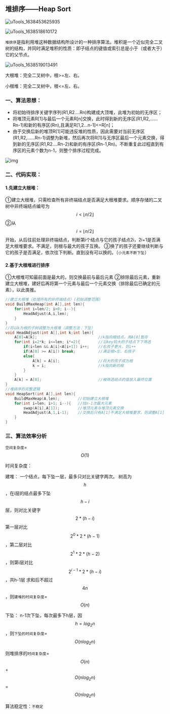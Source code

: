 ## 堆排序——Heap Sort

![uTools_1638453625935](https://github.com/oxyanyano/2022-WangDao-CS-DS-Notes/raw/main/../images/uTools_1638453625935.png)

![uTools_1638518610172](https://github.com/oxyanyano/2022-WangDao-CS-DS-Notes/raw/main/../images/uTools_1638518610172.png)

`堆排序`是指利用堆这种数据结构所设计的一种排序算法。堆积是一个近似完全二叉树的结构，并同时满足堆积的性质：即子结点的键值或索引总是小于（或者大于）它的父节点。

![uTools_1638519013491](https://github.com/oxyanyano/2022-WangDao-CS-DS-Notes/raw/main/../images/uTools_1638519013491.png)

大根堆：完全二叉树中，根>=左、右。

小根堆：完全二叉树中，根<=左、右。

### 一、算法思想：

- 将初始待排序关键字序列(R1,R2….Rn)构建成大顶堆，此堆为初始的无序区；
- 将堆顶元素R[1]与最后一个元素R[n]交换，此时得到新的无序区(R1,R2,……Rn-1)和新的有序区(Rn),且满足R[1,2…n-1]<=R[n]；
- 由于交换后新的堆顶R[1]可能违反堆的性质，因此需要对当前无序区(R1,R2,……Rn-1)调整为新堆，然后再次将R[1]与无序区最后一个元素交换，得到新的无序区(R1,R2….Rn-2)和新的有序区(Rn-1,Rn)。不断重复此过程直到有序区的元素个数为n-1，则整个排序过程完成。

![img](https://images2017.cnblogs.com/blog/849589/201710/849589-20171015231308699-356134237.gif)

### 二、代码实现：

#### 1.先建立大根堆：

①建立大根堆，只需检查所有非终端结点是否满足大根堆要求。顺序存储的二叉树中非终端结点编号为$$i<\lfloor n/2 \rfloor$$
②从$$i=\lfloor n/2 \rfloor$$开始，从后往前处理非终端结点，判断第i个结点与它的孩子结点2i，2i+1是否满足大根堆要求。不满足，则根与最大的孩子互换。
③换了的孩子还要继续判断与它的孩子是否满足，依次往下判断。直到没有可以换的。（`小元素不断下坠`）

#### 2.基于大根堆进行排序

①大根堆可知最前面是最大的，则交换最前与最后元素
②排除最后元素，重新建立大根堆，建好后再将第一个元素与最后一个元素交换（排除最后已确定的元素），以此类推。

```c
//建立大根堆（处理所有的非终端结点）(初始调整范围)
void BuildMaxHeap(int A[],int len){
    for(int i=len/2; i>0; i--){
        HeadAdjust(A,i,len);
    }
}
//将以k为根的子树调整为大根堆（调整方法：下坠）
void HeadAdjust(int A[],int k;int len){
    A[0]=A[k];                           //k指向根结点，用A[0]暂存
    for(int i=2*k; i<=len; i*=2){        //沿key较大的子结点下下筛选
        if(i<len && A[i]<A[i+1]) i++;    //右孩子更大，则i++
        if(A[0] >= A[i]) break;          //满足根>左、右孩子
        else{
            A[k] = A[i];                 //将大的孩子成为根
            k = i;                       //k指向新的根
        }
    }
    A[k] = A[0];                         //被筛选结点的值放入最终位置
}
//堆排序的完整逻辑
void HeapSort(int A[],int len){
    BuildMaxHeap(A,len);        //初始建立大根堆
    for(int i=len; i>1; i--){   //找n-1次最大元素
        swap(A[i],A[1]);        //堆顶元素与堆顶元素交换
    	HeadAdjust(A,1,i-1);    //交换后只有A[1]不满足大根堆要求，则调整A[1]即可
	}
}
```

### 三、算法效率分析

`空间复杂度`=$$O(1)$$

时间复杂度：

建堆：
一个结点，每下坠一层，最多只对比关键字两次。
树高为$$h$$，在i层的结点最多下坠$$h-i$$层，则对比关键字$$2*(h-i)$$
第一层对比$$2^0*2*(h-1)$$，第二层对比$$2^1*2*(h-2)$$，则第i层对比$$2^{i-1}*2*(h-i)$$，共h-1层
求和后不超过$$4n$$，则`建堆的时间复杂度`=$$O(n)$$

下坠：
n-1次下坠，每次最多下h层，因$$h=log_2n$$，则`下坠的时间复杂度`=$$O(nlog_2n)$$

则堆排序的`时间复杂度`=$$O(n)$$+$$O(nlog_2n)$$=$$O(nlog_2n)$$

算法稳定性：`不稳定`
